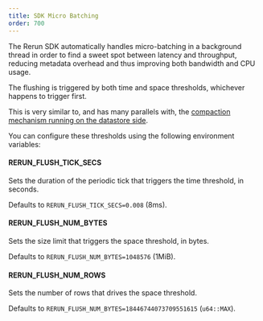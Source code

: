 ```yaml
---
title: SDK Micro Batching
order: 700
---
```



The Rerun SDK automatically handles micro-batching in a background thread in order to find a sweet spot between latency and throughput, reducing metadata overhead and thus improving both bandwidth and CPU usage.

The flushing is triggered by both time and space thresholds, whichever happens to trigger first.

This is very similar to, and has many parallels with, the [compaction mechanism running on the datastore side](./store-compaction.md).

You can configure these thresholds using the following environment variables:

#### RERUN_FLUSH_TICK_SECS

Sets the duration of the periodic tick that triggers the time threshold, in seconds.

Defaults to `RERUN_FLUSH_TICK_SECS=0.008` (8ms).

#### RERUN_FLUSH_NUM_BYTES

Sets the size limit that triggers the space threshold, in bytes.

Defaults to `RERUN_FLUSH_NUM_BYTES=1048576` (1MiB).

#### RERUN_FLUSH_NUM_ROWS

Sets the number of rows that drives the space threshold.

Defaults to `RERUN_FLUSH_NUM_BYTES=18446744073709551615` (`u64::MAX`).
